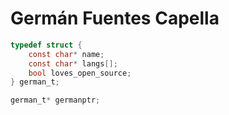 # Germán Fuentes Capella

```c
typedef struct {
    const char* name;
    const char* langs[];
    bool loves_open_source;
} german_t;

german_t* germanptr;
